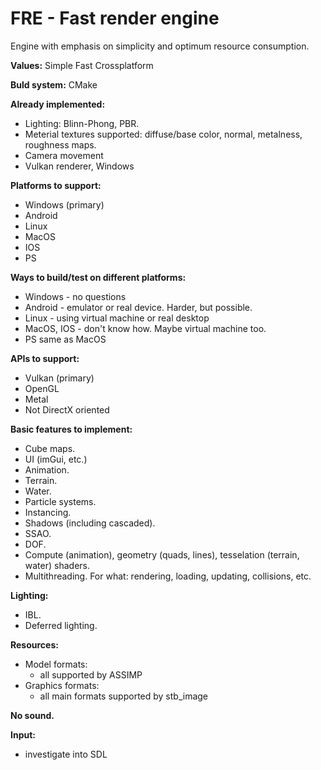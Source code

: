 # FRE - Fast render engine

Engine with emphasis on simplicity and optimum resource consumption.

**Values:**
Simple
Fast
Crossplatform

**Buld system:**
CMake

**Already implemented:**

- Lighting: Blinn-Phong, PBR.
- Meterial textures supported: diffuse/base color, normal, metalness, roughness maps.
- Camera movement
- Vulkan renderer, Windows

**Platforms to support:**

- Windows (primary)
- Android
- Linux
- MacOS
- IOS
- PS

**Ways to build/test on different platforms:**

- Windows - no questions
- Android - emulator or real device. Harder, but possible.
- Linux - using virtual machine or real desktop
- MacOS, IOS - don't know how. Maybe virtual machine too.
- PS same as MacOS

**APIs to support:**

- Vulkan (primary)
- OpenGL
- Metal
- Not DirectX oriented

**Basic features to implement:**

- Cube maps.
- UI (imGui, etc.)
- Animation.
- Terrain.
- Water.
- Particle systems.
- Instancing.
- Shadows (including cascaded).
- SSAO.
- DOF.
- Compute (animation), geometry (quads, lines), tesselation (terrain, water) shaders.
- Multithreading. For what: rendering, loading, updating, collisions, etc.

**Lighting:**

- IBL.
- Deferred lighting.

**Resources:**

- Model formats:
  - all supported by ASSIMP
- Graphics formats:
  - all main formats supported by stb_image

**No sound.**

**Input:**

- investigate into SDL
